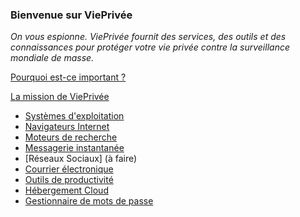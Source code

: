 ### Bienvenue sur ViePrivée

*On vous espionne. ViePrivée fournit des services, des outils et des connaissances pour protéger votre vie privée contre la surveillance mondiale de masse.*

[Pourquoi est-ce important ?](/importance/index.md)

[La mission de ViePrivée](/mission/index.md)

- [Systèmes d'exploitation](/os/index.md)
- [Navigateurs Internet](/navigateurs/index.md)
- [Moteurs de recherche](/moteurs/index.md)
- [Messagerie instantanée](/messagerie/index.md)
- [Réseaux Sociaux] (à faire)
- [Courrier électronique](/email/index.md)
- [Outils de productivité](/productivité/index.md)
- [Hébergement Cloud](/cloud/index.md)
- [Gestionnaire de mots de passe](/passe/index.md)
